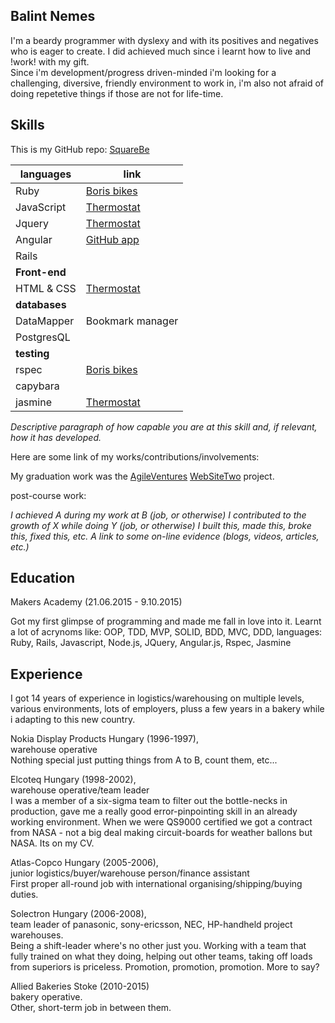 Balint Nemes
---

I'm a beardy programmer with dyslexy and with its positives and negatives who is eager to create. I did achieved much since i learnt how to live and !work! with my gift.<br/> Since i'm development/progress driven-minded i'm looking for a challenging, diversive, friendly environment to work in, i'm also not afraid of doing repetetive things if those are not for life-time.

Skills
---

This is my GitHub repo: [SquareBe](https://github.com/squarebe)

languages | link
--- | ---
Ruby | [Boris bikes](https://github.com/squarebe/boris-bikes-weekend)
JavaScript | [Thermostat](https://github.com/squarebe/Thermostat2)
Jquery | [Thermostat](https://github.com/squarebe/Thermostat2)
Angular | [GitHub app](https://github.com/squarebe/GitUserApp2)
Rails | 
**Front-end** | 
HTML & CSS | [Thermostat](https://github.com/squarebe/Thermostat2)
**databases** | 
DataMapper | Bookmark manager
PostgresQL | 
**testing** | 
rspec | [Boris bikes](https://github.com/squarebe/boris-bikes-weekend)
capybara | 
jasmine | [Thermostat](https://github.com/squarebe/Thermostat2)

_Descriptive paragraph of how capable you are at this skill and, if relevant, how it has developed._

Here are some link of my works/contributions/involvements:

My graduation work was the [AgileVentures](http://www.agileventures.org/) [WebSiteTwo](https://evening-oasis-1495.herokuapp.com/) project.

post-course work:

_I achieved A during my work at B (job, or otherwise)_
_I contributed to the growth of X while doing Y (job, or otherwise)_
_I built this, made this, broke this, fixed this, etc._
_A link to some on-line evidence (blogs, videos, articles, etc.)_

Education
---

Makers Academy (21.06.2015 - 9.10.2015)

Got my first glimpse of programming and made me fall in love into it. Learnt a lot of acrynoms like: OOP, TDD, MVP, SOLID, BDD, MVC, DDD, languages: Ruby, Rails, Javascript, Node.js, JQuery, Angular.js, Rspec, Jasmine

Experience
---

I got 14 years of experience in logistics/warehousing on multiple levels, various environments, lots of employers, pluss a few years in a bakery while i adapting to this new country.

Nokia Display Products Hungary (1996-1997),<br/>warehouse operative<br/>Nothing special just putting things from A to B, count them, etc...

Elcoteq Hungary (1998-2002),<br/>warehouse operative/team leader<br/>I was a member of a six-sigma team to filter out the bottle-necks in production, gave me a really good error-pinpointing skill in an already working environment. When we were QS9000 certified we got a contract from NASA - not a big deal making circuit-boards for weather ballons but NASA. Its on my CV.

Atlas-Copco Hungary (2005-2006),<br/>junior logistics/buyer/warehouse person/finance assistant<br/>First proper all-round job with international organising/shipping/buying duties.

Solectron Hungary (2006-2008),<br/>team leader of panasonic, sony-ericsson, NEC, HP-handheld project warehouses.<br/>Being a shift-leader where's no other just you. Working with a team that fully trained on what they doing, helping out other teams, taking off loads from superiors is priceless. Promotion, promotion, promotion. More to say?

Allied Bakeries Stoke (2010-2015)<br/>bakery operative.<br/>Other, short-term job in between them.

